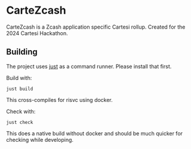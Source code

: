 # CarteZcash

CarteZcash is a Zcash application specific Cartesi rollup. Created for the 2024 Cartesi Hackathon.

## Building

The project uses [just](https://github.com/casey/just) as a command runner. Please install that first.

Build with:

```shell
just build
```

This cross-compiles for risvc using docker.

Check with:

```shell
just check
```

This does a native build without docker and should be much quicker for checking while developing.
